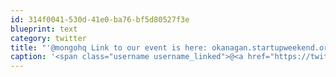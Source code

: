 ```yaml
---
id: 314f0041-530d-41e0-ba76-bf5d80527f3e
blueprint: text
category: twitter
title: "'@mongohq Link to our event is here: okanagan.startupweekend.org Thanks, that would be awesome! cc: @SWOkanagan"
caption: '<span class="username username_linked">@<a href="https://twitter.com/mongohq" title="MongoHQ, the elder">mongohq</a></span> Link to our event is here: <a href="http://okanagan.startupweekend.org" title="http://okanagan.startupweekend.org" class="link link_untco">okanagan.startupweekend.org</a> Thanks, that would be awesome! cc: <span class="username username_linked">@<a href="https://twitter.com/SWOkanagan" title="OK Startup Weekend">SWOkanagan</a></span>'
---
```

